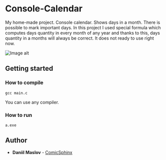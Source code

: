# Console-Calendar

My home-made project. Console calendar. Shows days in a month. There is possible to mark important days. In this project I used special formula which computes days quantity in every month of any year and thanks to this, days quantity in a months will always be correct.
It does not ready to use right now.

![Image alt](https://github.com/Desasth/Console-Calendar/blob/master/images/screenshot.JPG)

## Getting started

### How to compile
    gcc main.c
You can use any compiler.
### How to run
    a.exe

 ## Author
   - **Daniil Maslov** -
    [ComicSphinx](https://github.com/ComicSphinx)
